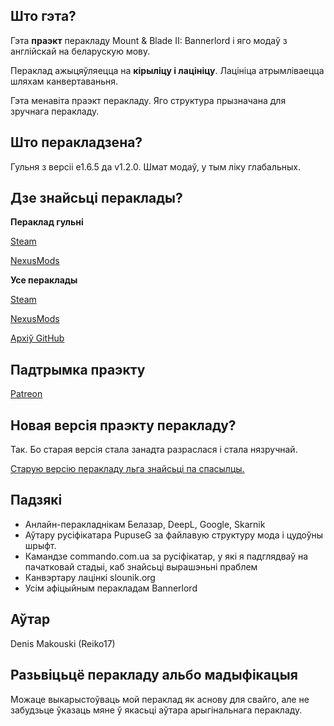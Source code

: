 
## Што гэта?

Гэта **праэкт** перакладу Mount & Blade II: Bannerlord і яго модаў з англійскай на беларускую мову.

Пераклад ажыцяўляецца на **кірыліцу і лацініцу**. Лацініца атрымліваецца шляхам канвертаваньня.

Гэта менавіта праэкт перакладу. Яго структура прызначана для зручнага перакладу.

## Што перакладзена?

Гульня з версіі e1.6.5 да v1.2.0. Шмат модаў, у тым ліку глабальных.

## Дзе знайсьці пераклады?

**Пераклад гульні**

[Steam](https://steamcommunity.com/sharedfiles/filedetails/?id=2875208329)

[NexusMods](https://www.nexusmods.com/mountandblade2bannerlord/mods/3735)

**Усе пераклады**

[Steam](https://steamcommunity.com/id/Reiko017/myworkshopfiles/?appid=261550)

[NexusMods](https://www.nexusmods.com/mountandblade2bannerlord/users/55060242?tab=user+files)

[Архіў GitHub](https://github.com/gitReiko/by-lang-mb-archive)

## Падтрымка праэкту

[Patreon](https://patreon.com/Reiko651)

## Новая версія праэкту перакладу?

Так. Бо старая версія стала занадта разраслася і стала нязручнай.

[Старую версію перакладу льга знайсьці па спасылцы.](https://github.com/gitReiko/by-lang-mb-bannerlord)

## Падзякі

* Анлайн-перакладнікам Белазар, DeepL, Google, Skarnik
* Аўтару русіфікатара PupuseG за файлавую структуру мода і цудоўны шрыфт.
* Камандзе commando.com.ua за русіфікатар, у які я падглядваў на пачатковай стадыі, каб знайсьці вырашэньні праблем
* Канвэртару лацінкі slounik.org
* Усім афіцыйным перакладам Bannerlord

## Аўтар

Denis Makouski (Reiko17)

## Разьвіцьцё перакладу альбо мадыфікацыя

Можаце выкарыстоўваць мой пераклад як аснову для свайго, але не забудзьце ўказаць мяне ў якасьці аўтара арыгінальнага перакладу.
